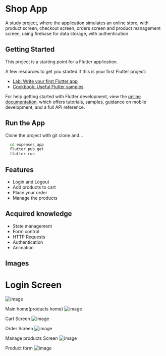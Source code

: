 # Shop App

A study project, where the application simulates an online store, with product screen, checkout screen, orders screen and product management screen, using firebase for data storage, with authentication

## Getting Started

This project is a starting point for a Flutter application.

A few resources to get you started if this is your first Flutter project:

- [Lab: Write your first Flutter app](https://docs.flutter.dev/get-started/codelab)
- [Cookbook: Useful Flutter samples](https://docs.flutter.dev/cookbook)

For help getting started with Flutter development, view the
[online documentation](https://docs.flutter.dev/), which offers tutorials,
samples, guidance on mobile development, and a full API reference.

## Run the App

Clone the project with git clone and...

```bash
  cd expenses_app
  flutter pub get
  flutter run
```


## Features

- Login and Logout
- Add products to cart
- Place your order
- Manage the products

## Acquired knowledge

- State management
- Form control
- HTTP Requests
- Authentication
- Animation

## Images
# Login Screen
![image](https://github.com/Thiagog4/shop_app/assets/82232439/700f0536-70f4-4d4a-92fb-141c5a2b2479)

Main home(products home)
![image](https://github.com/Thiagog4/shop_app/assets/82232439/0b685bbc-6733-4f02-9fc2-5ecbc51ee6c5)

Cart Screen
![image](https://github.com/Thiagog4/shop_app/assets/82232439/d01d68cf-e376-49cd-b189-6100b536ea60)

Order Screen
![image](https://github.com/Thiagog4/shop_app/assets/82232439/b182a321-764a-4c98-8e91-0b70598c443c)

Manage products Screen
![image](https://github.com/Thiagog4/shop_app/assets/82232439/7d67fe44-07f9-4b55-ad46-b97c5786c531)

Product form
![image](https://github.com/Thiagog4/shop_app/assets/82232439/14603c17-a9f3-4465-bd02-58a0f1c884ef)










